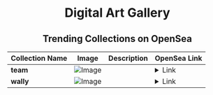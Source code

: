 <div align="center">

# Digital Art Gallery

## Trending Collections on OpenSea

| Collection Name                       | Image                                                                                     | Description                       | OpenSea Link                                                                                          |
|---------------------------------------|-------------------------------------------------------------------------------------------|-----------------------------------|--------------------------------------------------------------------------------------------------------|
| **team** | ![Image](https://i.seadn.io/s/raw/files/f449e907a30787c89fe8e81170116d3a.jpg?w=500&auto=format?w=200&auto=format) |  | <details><summary>Link</summary>[team](https://opensea.io/collection/team-53)</details> |
| **wally** | ![Image](https://i.seadn.io/s/raw/files/aed0b97f3f0c3e9b9761ee87cde3fff9.png?w=500&auto=format?w=200&auto=format) |  | <details><summary>Link</summary>[wally](https://opensea.io/collection/wally-10)</details> |

</div>